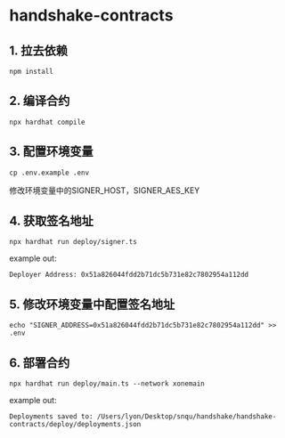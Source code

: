 # handshake-contracts

## 1. 拉去依赖
```shell
npm install
```

## 2. 编译合约
```shell
npx hardhat compile
```

## 3. 配置环境变量
```shell
cp .env.example .env
```
修改环境变量中的SIGNER_HOST，SIGNER_AES_KEY

## 4. 获取签名地址
```shell
npx hardhat run deploy/signer.ts 
```
example out:
```shell
Deployer Address: 0x51a826044fdd2b71dc5b731e82c7802954a112dd
```

## 5. 修改环境变量中配置签名地址
```shell
echo "SIGNER_ADDRESS=0x51a826044fdd2b71dc5b731e82c7802954a112dd" >> .env
```

## 6. 部署合约
```shell
npx hardhat run deploy/main.ts --network xonemain
```
example out:
```shell
Deployments saved to: /Users/lyon/Desktop/snqu/handshake/handshake-contracts/deploy/deployments.json
```